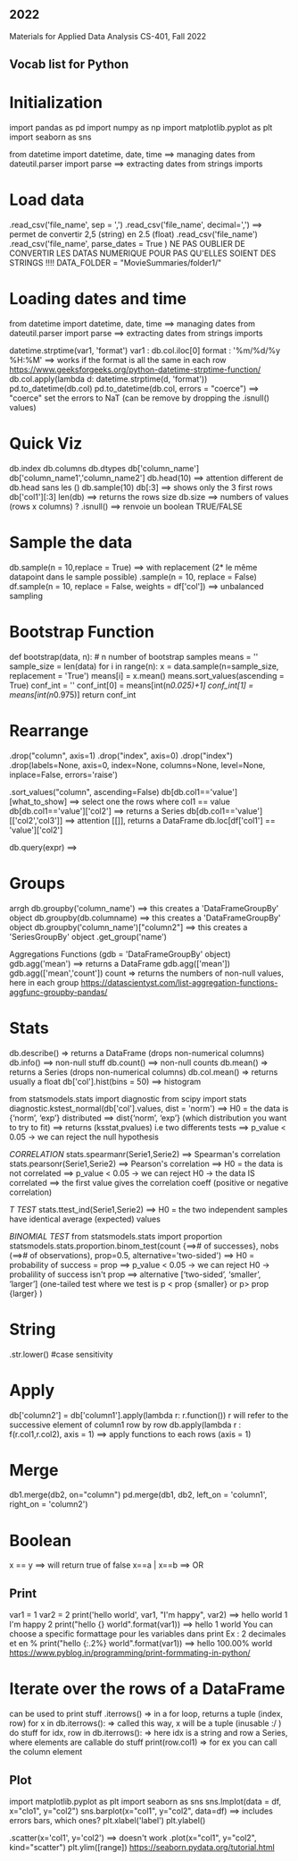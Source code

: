 ## 2022
Materials for Applied Data Analysis CS-401, Fall 2022


## Vocab list for Python

# Initialization
import pandas as pd
import numpy as np
import matplotlib.pyplot as plt
import seaborn as sns

from datetime import datetime, date, time       ==> managing dates
from dateutil.parser import parse               ==> extracting dates from strings imports

# Load data
.read_csv('file_name', sep = ',')
.read_csv('file_name', decimal=',')     ==> permet de convertir 2,5 (string) en 2.5 (float)
.read_csv('file_name')
.read_csv('file_name', parse_dates = True )
NE PAS OUBLIER DE CONVERTIR LES DATAS NUMERIQUE POUR PAS QU'ELLES SOIENT DES STRINGS !!!! 
DATA_FOLDER = "MovieSummaries/folder1/"

# Loading dates and time
from datetime import datetime, date, time       ==> managing dates
from dateutil.parser import parse               ==> extracting dates from strings imports

datetime.strptime(var1, 'format')
var1 : db.col.iloc[0]
format :    '%m/%d/%y %H:%M'                   ==> works if the format is all the same in each row
            https://www.geeksforgeeks.org/python-datetime-strptime-function/
db.col.apply(lambda d: datetime.strptime(d, 'format'))
pd.to_datetime(db.col) 
pd.to_datetime(db.col, errors = "coerce")      ==> "coerce" set the errors to NaT (can be remove by dropping the .isnull() values)

# Quick Viz
db.index
db.columns
db.dtypes
db['column_name']
db['column_name1','column_name2']
db.head(10)     ==> attention different de db.head sans les ()
db.sample(10)
db[:3]          ==> shows only the 3 first rows
db['col1'][:3]
len(db)         ==> returns the rows size
db.size         ==> numbers of values (rows x columns) ? 
.isnull()       ==> renvoie un boolean TRUE/FALSE

# Sample the data
db.sample(n = 10,replace = True)                        ==> with replacement (2* le même datapoint dans le sample possible)
.sample(n = 10, replace = False)
df.sample(n = 10, replace = False, weights = df['col']) ==> unbalanced sampling

# Bootstrap Function
def bootstrap(data, n): # n number of bootstrap samples 
    means = ''
    sample_size = len(data)
    for i in range(n):
        x = data.sample(n=sample_size, replacement = 'True')
        means[i] = x.mean()
    means.sort_values(ascending = True)
    conf_int = ''
    conf_int[0] = means[int(n*0.025)+1]
    conf_int[1] = means[int(n*0.975)]
    return conf_int

# Rearrange
.drop("column", axis=1)
.drop("index", axis=0)
.drop("index")
.drop(labels=None, axis=0, index=None, columns=None, level=None, inplace=False, errors='raise')

.sort_values("column", ascending=False)
db[db.col1=='value'][what_to_show]          ==> select one the rows where col1 == value
db[db.col1=='value']['col2']                ==> returns a Series
db[db.col1=='value'][['col2','col3']]       ==> attention [[]], returns a DataFrame
db.loc[df['col1'] == 'value']['col2']

db.query(expr)                  ==> 

# Groups 
arrgh
db.groupby('column_name')               ==> this creates a 'DataFrameGroupBy' object
db.groupby(db.columname)                ==> this creates a 'DataFrameGroupBy' object
db.groupby('column_name')["column2"]    ==> this creates a 'SeriesGroupBy' object 
.get_group('name')

Aggregations Functions (gdb = 'DataFrameGroupBy' object)
gdb.agg('mean')                ==> returns a DataFrame 
gdb.agg(['mean']) 
gdb.agg(['mean','count']) 
count => returns the numbers of non-null values, here in each group
https://datascientyst.com/list-aggregation-functions-aggfunc-groupby-pandas/ 


# Stats
db.describe()       => returns a DataFrame (drops non-numerical columns)
db.info()           ==> non-null stuff
db.count()          ==> non-null counts
db.mean()           => returns a Series (drops non-numerical columns)
db.col.mean()       => returns usually a float
db['col'].hist(bins = 50)       ==> histogram

from statsmodels.stats import diagnostic
from scipy import stats
diagnostic.kstest_normal(db['col'].values, dist = 'norm')
        ==> H0 = the data is {‘norm’, ‘exp’} distributed
        ==> dist{‘norm’, ‘exp’} (which distribution you want to try to fit)
        ==> returns (ksstat,pvalues) i.e two differents tests
        ==> p_value < 0.05 -> we can reject the null hypothesis 

*CORRELATION*
stats.spearmanr(Serie1,Serie2)      ==> Spearman's correlation
stats.pearsonr(Serie1,Serie2)       ==> Pearson's correlation
        ==> H0 = the data is not correlated
        ==> p_value < 0.05 -> we can reject H0 -> the data IS correlated
        ==> the first value gives the correlation coeff (positive or negative correlation)

*T TEST*
stats.ttest_ind(Serie1,Serie2)
        ==> H0 = the two independent samples have identical average (expected) values

*BINOMIAL TEST*
from statsmodels.stats import proportion
statsmodels.stats.proportion.binom_test(count {==># of successes}, nobs (==># of observations), prop=0.5, alternative='two-sided')
        ==> H0 = probability of success = prop
        ==> p_value < 0.05 -> we can reject H0 -> probalility of success isn't prop
        ==> alternative [‘two-sided’, ‘smaller’, ‘larger’] (one-tailed test where we test is p < prop {smaller} or p> prop {larger} )

# String
.str.lower()    #case sensitivity

# Apply
db['column2'] = db['column1'].apply(lambda r: r.function()) 
r will refer to the successive element of column1 row by row 
db.apply(lambda r : f(r.col1,r.col2), axis = 1)     ==> apply functions to each rows (axis = 1)


# Merge
db1.merge(db2, on="column")
pd.merge(db1, db2, left_on = 'column1', right_on = 'column2')

# Boolean
x == y              ==> will return true of false
x==a | x==b         ==> OR

## Print
var1 = 1
var2 = 2
print('hello world', var1, "I'm happy", var2)       ==> hello world 1 I'm happy 2
print("hello {} world".format(var1))                ==> hello 1 world
You can choose a specific formattage pour les variables dans print
Ex : 2 decimales et en %
print("hello {:.2%} world".format(var1))            ==> hello 100.00% world
https://www.pyblog.in/programming/print-formmating-in-python/ 

# Iterate over the rows of a DataFrame
can be used to print stuff
.iterrows()                     => in a for loop, returns a tuple (index, row)
for x in db.iterrows():         => called this way, x will be a tuple (inusable :/ )
    do stuff
for idx, row in db.iterrows():  => here idx is a string and row a Series, where elements are callable
    do stuff
    print(row.col1)             => for ex you can call the column element 


## Plot
import matplotlib.pyplot as plt
import seaborn as sns
sns.lmplot(data = df, x="clo1", y="col2")
sns.barplot(x="col1", y="col2", data=df)               ==> includes errors bars, which ones? 
plt.xlabel('label')
plt.ylabel()

.scatter(x='col1', y='col2')    ==> doesn't work
.plot(x="col1", y="col2", kind="scatter")
plt.ylim([range])
https://seaborn.pydata.org/tutorial.html 